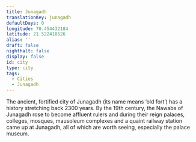 ```yaml
---
title: Junagadh
translationKey: junagadh
defaultDays: 0
longitude: 70.454432184
latitude: 21.522418526
alias: ''
draft: false
nighthalt: false
display: false
id: city
type: city
tags:
  - Cities
  - Junagadh
---
```

The ancient, fortified city of Junagadh (its name means ‘old fort’) has a history stretching back 2300 years. By the 19th century, the Nawabs of Junagadh rose to become affluent rulers and during their reign palaces, colleges, mosques, mausoleum complexes and a quaint railway station came up at Junagadh, all of which are worth seeing, especially the palace museum.  